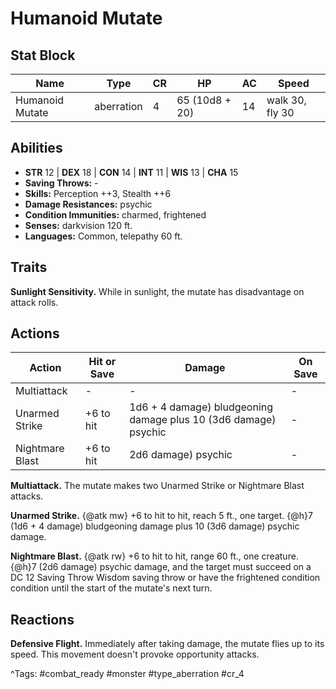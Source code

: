 # Humanoid Mutate

## Stat Block

| Name | Type | CR | HP | AC | Speed |
|------|------|----|----|----|-------|
| Humanoid Mutate | aberration | 4 | 65 (10d8 + 20) | 14 | walk 30, fly 30 |

## Abilities

- **STR** 12 | **DEX** 18 | **CON** 14 | **INT** 11 | **WIS** 13 | **CHA** 15
- **Saving Throws:** -  
- **Skills:** Perception ++3, Stealth ++6  
- **Damage Resistances:** psychic  
- **Condition Immunities:** charmed, frightened  
- **Senses:** darkvision 120 ft.  
- **Languages:** Common, telepathy 60 ft.

## Traits

**Sunlight Sensitivity.** While in sunlight, the mutate has disadvantage on attack rolls.


## Actions

| Action | Hit or Save | Damage | On Save |
|--------|--------------|--------|----------|
| Multiattack | - | - | - |
| Unarmed Strike | +6 to hit | 1d6 + 4 damage) bludgeoning damage plus 10 (3d6 damage) psychic | - |
| Nightmare Blast | +6 to hit | 2d6 damage) psychic | - |

**Multiattack.** The mutate makes two Unarmed Strike or Nightmare Blast attacks.

**Unarmed Strike.** {@atk mw} +6 to hit to hit, reach 5 ft., one target. {@h}7 (1d6 + 4 damage) bludgeoning damage plus 10 (3d6 damage) psychic damage.

**Nightmare Blast.** {@atk rw} +6 to hit to hit, range 60 ft., one creature. {@h}7 (2d6 damage) psychic damage, and the target must succeed on a DC 12 Saving Throw Wisdom saving throw or have the frightened condition condition until the start of the mutate's next turn.

## Reactions

**Defensive Flight.** Immediately after taking damage, the mutate flies up to its speed. This movement doesn't provoke opportunity attacks.



^Tags: #combat_ready #monster #type_aberration #cr_4